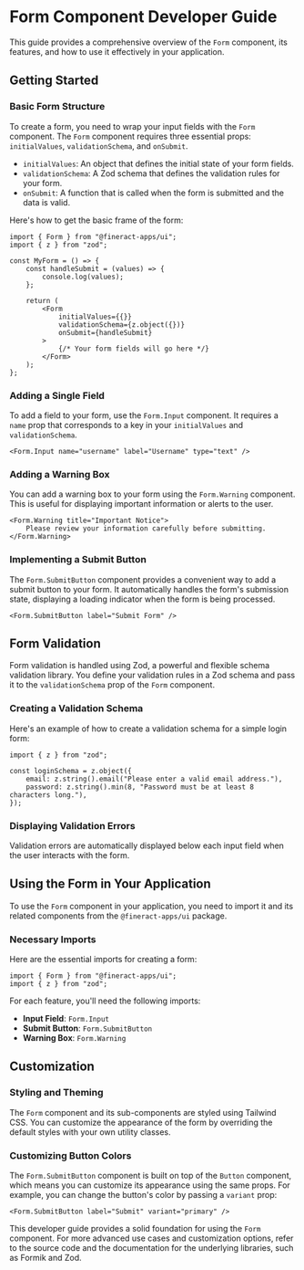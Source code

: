 # Form Component Developer Guide

This guide provides a comprehensive overview of the `Form` component, its features, and how to use it effectively in your application.

## Getting Started

### Basic Form Structure

To create a form, you need to wrap your input fields with the `Form` component. The `Form` component requires three essential props: `initialValues`, `validationSchema`, and `onSubmit`.

-   `initialValues`: An object that defines the initial state of your form fields.
-   `validationSchema`: A Zod schema that defines the validation rules for your form.
-   `onSubmit`: A function that is called when the form is submitted and the data is valid.

Here's how to get the basic frame of the form:

```tsx
import { Form } from "@fineract-apps/ui";
import { z } from "zod";

const MyForm = () => {
	const handleSubmit = (values) => {
		console.log(values);
	};

	return (
		<Form
			initialValues={{}}
			validationSchema={z.object({})}
			onSubmit={handleSubmit}
		>
			{/* Your form fields will go here */}
		</Form>
	);
};
```

### Adding a Single Field

To add a field to your form, use the `Form.Input` component. It requires a `name` prop that corresponds to a key in your `initialValues` and `validationSchema`.

```tsx
<Form.Input name="username" label="Username" type="text" />
```

### Adding a Warning Box

You can add a warning box to your form using the `Form.Warning` component. This is useful for displaying important information or alerts to the user.

```tsx
<Form.Warning title="Important Notice">
	Please review your information carefully before submitting.
</Form.Warning>
```

### Implementing a Submit Button

The `Form.SubmitButton` component provides a convenient way to add a submit button to your form. It automatically handles the form's submission state, displaying a loading indicator when the form is being processed.

```tsx
<Form.SubmitButton label="Submit Form" />
```

## Form Validation

Form validation is handled using Zod, a powerful and flexible schema validation library. You define your validation rules in a Zod schema and pass it to the `validationSchema` prop of the `Form` component.

### Creating a Validation Schema

Here's an example of how to create a validation schema for a simple login form:

```tsx
import { z } from "zod";

const loginSchema = z.object({
	email: z.string().email("Please enter a valid email address."),
	password: z.string().min(8, "Password must be at least 8 characters long."),
});
```

### Displaying Validation Errors

Validation errors are automatically displayed below each input field when the user interacts with the form.

## Using the Form in Your Application

To use the `Form` component in your application, you need to import it and its related components from the `@fineract-apps/ui` package.

### Necessary Imports

Here are the essential imports for creating a form:

```tsx
import { Form } from "@fineract-apps/ui";
import { z } from "zod";
```

For each feature, you'll need the following imports:

-   **Input Field**: `Form.Input`
-   **Submit Button**: `Form.SubmitButton`
-   **Warning Box**: `Form.Warning`

## Customization

### Styling and Theming

The `Form` component and its sub-components are styled using Tailwind CSS. You can customize the appearance of the form by overriding the default styles with your own utility classes.

### Customizing Button Colors

The `Form.SubmitButton` component is built on top of the `Button` component, which means you can customize its appearance using the same props. For example, you can change the button's color by passing a `variant` prop:

```tsx
<Form.SubmitButton label="Submit" variant="primary" />
```

This developer guide provides a solid foundation for using the `Form` component. For more advanced use cases and customization options, refer to the source code and the documentation for the underlying libraries, such as Formik and Zod.